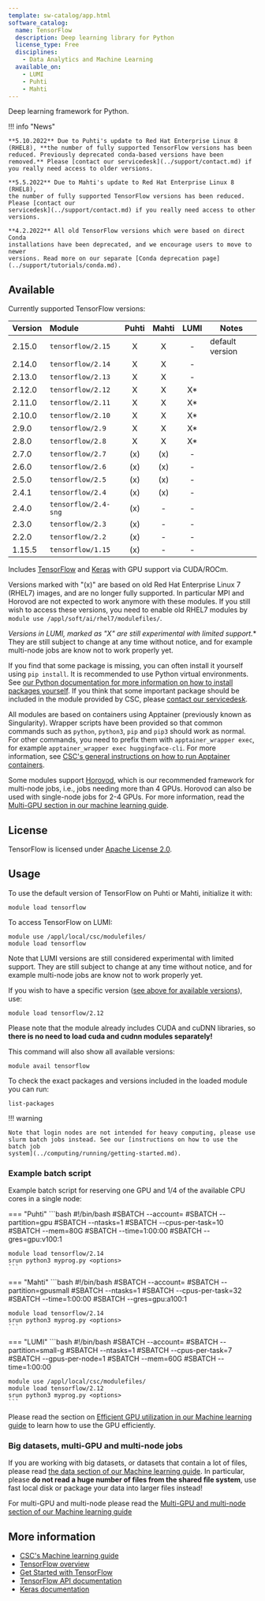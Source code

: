 ```yaml
---
template: sw-catalog/app.html
software_catalog:
  name: TensorFlow
  description: Deep learning library for Python
  license_type: Free
  disciplines:
    - Data Analytics and Machine Learning
  available_on:
    - LUMI
    - Puhti
    - Mahti
---
```


Deep learning framework for Python.

!!! info "News"

    **5.10.2022** Due to Puhti's update to Red Hat Enterprise Linux 8
    (RHEL8), **the number of fully supported TensorFlow versions has been
    reduced. Previously deprecated conda-based versions have been
    removed.** Please [contact our servicedesk](../support/contact.md) if
    you really need access to older versions.

    **5.5.2022** Due to Mahti's update to Red Hat Enterprise Linux 8 (RHEL8),
    the number of fully supported TensorFlow versions has been reduced. Please [contact our
    servicedesk](../support/contact.md) if you really need access to other versions.

    **4.2.2022** All old TensorFlow versions which were based on direct Conda
    installations have been deprecated, and we encourage users to move to newer
    versions. Read more on our separate [Conda deprecation page](../support/tutorials/conda.md).


## Available

Currently supported TensorFlow versions:

| Version | Module               | Puhti | Mahti | LUMI | Notes           |
|:--------|:---------------------|:-----:|:-----:|:----:|-----------------|
| 2.15.0  | `tensorflow/2.15`    | X     | X     | -    | default version |
| 2.14.0  | `tensorflow/2.14`    | X     | X     | -    |                 |
| 2.13.0  | `tensorflow/2.13`    | X     | X     | -    |                 |
| 2.12.0  | `tensorflow/2.12`    | X     | X     | X*   |                 |
| 2.11.0  | `tensorflow/2.11`    | X     | X     | X*   |                 |
| 2.10.0  | `tensorflow/2.10`    | X     | X     | X*   |                 |
| 2.9.0   | `tensorflow/2.9`     | X     | X     | X*   |                 |
| 2.8.0   | `tensorflow/2.8`     | X     | X     | X*   |                 |
| 2.7.0   | `tensorflow/2.7`     | (x)   | (x)   | -    |                 |
| 2.6.0   | `tensorflow/2.6`     | (x)   | (x)   | -    |                 |
| 2.5.0   | `tensorflow/2.5`     | (x)   | (x)   | -    |                 |
| 2.4.1   | `tensorflow/2.4`     | (x)   | (x)   | -    |                 |
| 2.4.0   | `tensorflow/2.4-sng` | (x)   | -     | -    |                 |
| 2.3.0   | `tensorflow/2.3`     | (x)   | -     | -    |                 |
| 2.2.0   | `tensorflow/2.2`     | (x)   | -     | -    |                 |
| 1.15.5  | `tensorflow/1.15`    | (x)   | -     | -    |                 |

Includes [TensorFlow](https://www.tensorflow.org/) and
[Keras](https://keras.io/) with GPU support via CUDA/ROCm.

Versions marked with "(x)" are based on old Red Hat Enterprise Linux 7
(RHEL7) images, and are no longer fully supported. In particular MPI
and Horovod are not expected to work anymore with these modules. If
you still wish to access these versions, you need to enable old RHEL7
modules by `module use /appl/soft/ai/rhel7/modulefiles/`.

**Versions in LUMI, marked as "X*" are still experimental with limited
support.** They are still subject to change at any time without notice,
and for example multi-node jobs are know not to work properly yet.

If you find that some package is missing, you can often install it
yourself using `pip install`. It is recommended to use Python virtual
environments. See [our Python documentation for more information on
how to install packages
yourself](../support/tutorials/python-usage-guide.md#installing-python-packages-to-existing-modules).
If you think that some important package should be included in the
module provided by CSC, please [contact our
servicedesk](../support/contact.md).

All modules are based on containers using Apptainer (previously known
as Singularity). Wrapper scripts have been provided so that common
commands such as `python`, `python3`, `pip` and `pip3` should work as
normal. For other commands, you need to prefix them with
`apptainer_wrapper exec`, for example `apptainer_wrapper exec
huggingface-cli`. For more information, see [CSC's general
instructions on how to run Apptainer
containers](../computing/containers/run-existing.md).

Some modules support [Horovod](https://horovod.ai/), which is our recommended
framework for multi-node jobs, i.e., jobs needing more than 4
GPUs. Horovod can also be used with single-node jobs for 2-4 GPUs. For more
information, read the [Multi-GPU section in our machine learning
guide](../support/tutorials/ml-multi.md).


## License

TensorFlow is licensed under [Apache License
2.0](https://github.com/tensorflow/tensorflow/blob/master/LICENSE).

## Usage

To use the default version of TensorFlow on Puhti or Mahti, initialize
it with:

```text
module load tensorflow
```

To access TensorFlow on LUMI:

```text
module use /appl/local/csc/modulefiles/
module load tensorflow
```

Note that LUMI versions are still considered experimental with limited
support. They are still subject to change at any time without notice,
and for example multi-node jobs are know not to work properly yet.

If you wish to have a specific version ([see above for available
versions](#available)), use:

```text
module load tensorflow/2.12
```

Please note that the module already includes CUDA and cuDNN libraries, so
**there is no need to load cuda and cudnn modules separately!**

This command will also show all available versions:

```text
module avail tensorflow
```

To check the exact packages and versions included in the loaded module you can
run:

```text
list-packages
```

!!! warning 

    Note that login nodes are not intended for heavy computing, please use
    slurm batch jobs instead. See our [instructions on how to use the batch job
    system](../computing/running/getting-started.md).

### Example batch script

Example batch script for reserving one GPU and 1/4 of the available CPU cores in
a single node:

=== "Puhti"
    ```bash
    #!/bin/bash
    #SBATCH --account=<project>
    #SBATCH --partition=gpu
    #SBATCH --ntasks=1
    #SBATCH --cpus-per-task=10
    #SBATCH --mem=80G
    #SBATCH --time=1:00:00
    #SBATCH --gres=gpu:v100:1
    
    module load tensorflow/2.14
    srun python3 myprog.py <options>
    ```
    
=== "Mahti"
    ```bash
    #!/bin/bash
    #SBATCH --account=<project>
    #SBATCH --partition=gpusmall
    #SBATCH --ntasks=1
    #SBATCH --cpus-per-task=32
    #SBATCH --time=1:00:00
    #SBATCH --gres=gpu:a100:1
    
    module load tensorflow/2.14
    srun python3 myprog.py <options>
    ```

=== "LUMI"
    ```bash
    #!/bin/bash
    #SBATCH --account=<project>
    #SBATCH --partition=small-g
    #SBATCH --ntasks=1
    #SBATCH --cpus-per-task=7
    #SBATCH --gpus-per-node=1
    #SBATCH --mem=60G
    #SBATCH --time=1:00:00
    
    module use /appl/local/csc/modulefiles/
    module load tensorflow/2.12
    srun python3 myprog.py <options>
    ```

Please read the section on [Efficient GPU utilization in our Machine
learning guide](../support/tutorials/gpu-ml.md) to learn how to use
the GPU efficiently.


### Big datasets, multi-GPU and multi-node jobs

If you are working with big datasets, or datasets that contain a lot
of files, please read [the data section of our Machine learning
guide](../support/tutorials/ml-data.md). In particular, please **do
not read a huge number of files from the shared file system**, use
fast local disk or package your data into larger files instead!

For multi-GPU and multi-node please read the [Multi-GPU and multi-node
section of our Machine learning
guide](../support/tutorials/ml-multi.md)


## More information

- [CSC's Machine learning guide](../support/tutorials/ml-guide.md)
- [TensorFlow overview](https://www.tensorflow.org/overview/)
- [Get Started with TensorFlow](https://www.tensorflow.org/tutorials)
- [TensorFlow API documentation](https://www.tensorflow.org/api_docs/python/tf)
- [Keras documentation](https://keras.io/)
